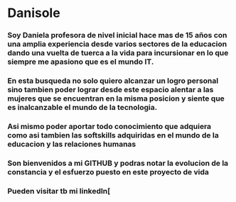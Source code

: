 # Danisole
### Soy Daniela profesora de nivel inicial hace mas de 15 años con una amplia experiencia desde varios sectores de la educacion dando una vuelta de tuerca a la vida para incursionar en lo que siempre me apasiono que es el mundo IT.
### En esta busqueda no solo quiero alcanzar un logro personal sino tambien poder lograr desde este espacio alentar a las mujeres que se encuentran en la misma posicion y siente que es inalcanzable el mundo de la tecnologia.
### Asi mismo poder aportar todo conocimiento que adquiera como asi tambien las softskills adquiridas en el mundo de la educacion y las relaciones humanas
### Son bienvenidos a mi GITHUB y podras notar la evolucion de la constancia y el esfuerzo puesto en este proyecto de vida
### Pueden visitar tb mi linkedIn[
